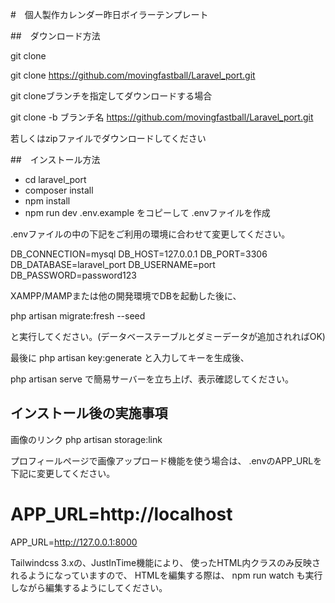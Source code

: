 #　個人製作カレンダー昨日ボイラーテンプレート

##　ダウンロード方法

git clone

git clone https://github.com/movingfastball/Laravel_port.git

git cloneブランチを指定してダウンロードする場合

git clone -b ブランチ名 https://github.com/movingfastball/Laravel_port.git

若しくはzipファイルでダウンロードしてください

##　インストール方法

- cd laravel_port
- composer install
- npm install
- npm run dev
.env.example をコピーして .envファイルを作成

.envファイルの中の下記をご利用の環境に合わせて変更してください。

DB_CONNECTION=mysql
DB_HOST=127.0.0.1
DB_PORT=3306
DB_DATABASE=laravel_port
DB_USERNAME=port
DB_PASSWORD=password123

XAMPP/MAMPまたは他の開発環境でDBを起動した後に、

php artisan migrate:fresh --seed

と実行してください。(データベーステーブルとダミーデータが追加されればOK)

最後に php artisan key:generate と入力してキーを生成後、

php artisan serve で簡易サーバーを立ち上げ、表示確認してください。


## インストール後の実施事項
画像のリンク php artisan storage:link

プロフィールページで画像アップロード機能を使う場合は、 .envのAPP_URLを下記に変更してください。

# APP_URL=http://localhost
APP_URL=http://127.0.0.1:8000

Tailwindcss 3.xの、JustInTime機能により、 使ったHTML内クラスのみ反映されるようになっていますので、 HTMLを編集する際は、 npm run watch も実行しながら編集するようにしてください。
